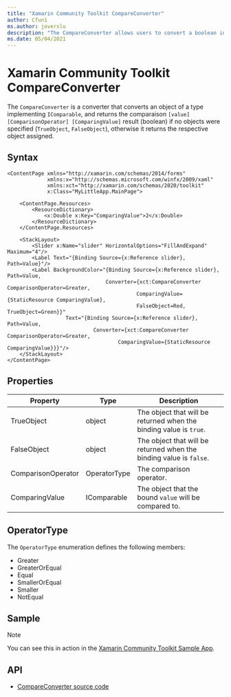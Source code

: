 ```yaml
---
title: "Xamarin Community Toolkit CompareConverter"
author: Cfun1
ms.author: joverslu
description: "The CompareConverter allows users to convert a boolean into a specific object."
ms.date: 05/04/2021
---
```


# Xamarin Community Toolkit CompareConverter

The `CompareConverter` is a converter that converts an object of a type implementing `IComparable`, and returns the comparaison
`[value] [ComparisonOperator] [ComparingValue]` result (boolean) if no objects were specified (`TrueObject`, `FalseObject`), otherwise it returns the respective object assigned.

## Syntax

```xaml
<ContentPage xmlns="http://xamarin.com/schemas/2014/forms"
             xmlns:x="http://schemas.microsoft.com/winfx/2009/xaml"
             xmlns:xct="http://xamarin.com/schemas/2020/toolkit"
             x:Class="MyLittleApp.MainPage">

    <ContentPage.Resources>
        <ResourceDictionary>    
            <x:Double x:Key="ComparingValue">2</x:Double>
        </ResourceDictionary>
    </ContentPage.Resources>

    <StackLayout>
        <Slider x:Name="slider" HorizontalOptions="FillAndExpand" Maximum="4"/>
        <Label Text="{Binding Source={x:Reference slider}, Path=Value}"/>
        <Label BackgroundColor="{Binding Source={x:Reference slider}, Path=Value,
                                Converter={xct:CompareConverter ComparisonOperator=Greater,
                                          ComparingValue={StaticResource ComparingValue},
                                          FalseObject=Red, TrueObject=Green}}"
                   Text="{Binding Source={x:Reference slider}, Path=Value,
                            Converter={xct:CompareConverter ComparisonOperator=Greater,
                                    ComparingValue={StaticResource ComparingValue}}}"/>
    </StackLayout>
</ContentPage>
```

## Properties

|Property  |Type  |Description  |
|---------|---------|---------|
| TrueObject | object | The object that will be returned when the binding value is `true`. |
| FalseObject | object | The object that will be returned when the binding value is `false`. |
| ComparisonOperator | OperatorType | The comparison operator. |
| ComparingValue | IComparable | The object that the bound `value` will be compared to. |

## OperatorType
The `OperatorType` enumeration defines the following members:
- Greater
- GreaterOrEqual
- Equal
- SmallerOrEqual
- Smaller
- NotEqual

## Sample

> [!NOTE]
You can see this in action in the [Xamarin Community Toolkit Sample App](https://github.com/xamarin/XamarinCommunityToolkit).

## API

* [CompareConverter source code](https://github.com/xamarin/XamarinCommunityToolkit/blob/main/src/CommunityToolkit/Xamarin.CommunityToolkit/Converters/CompareConverter.shared.cs)
